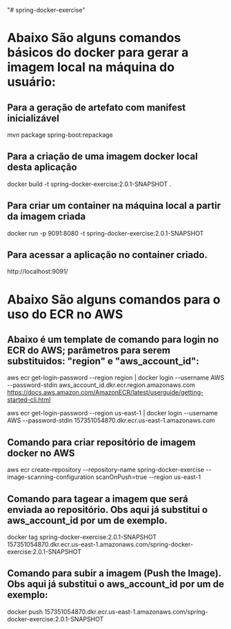 "# spring-docker-exercise" 

# Abaixo São alguns comandos básicos do docker para gerar a imagem local na máquina do usuário:

## Para a geração de artefato com manifest inicializável
mvn package spring-boot:repackage

## Para a criação de uma imagem docker local desta aplicação
docker build -t spring-docker-exercise:2.0.1-SNAPSHOT .

## Para criar um container na máquina local a partir da imagem criada
docker run -p 9091:8080 -t spring-docker-exercise:2.0.1-SNAPSHOT

## Para acessar a aplicação no container criado.
http://localhost:9091/


# Abaixo São alguns comandos para o uso do ECR no AWS


## Abaixo é um template de comando para login no ECR do AWS; parâmetros para serem substituidos: "region" e "aws_account_id":
aws ecr get-login-password --region region | docker login --username AWS --password-stdin aws_account_id.dkr.ecr.region.amazonaws.com
https://docs.aws.amazon.com/AmazonECR/latest/userguide/getting-started-cli.html

aws ecr get-login-password --region us-east-1 | docker login --username AWS --password-stdin 157351054870.dkr.ecr.us-east-1.amazonaws.com



## Comando para criar repositório de imagem docker no AWS 
aws ecr create-repository  --repository-name spring-docker-exercise  --image-scanning-configuration scanOnPush=true  --region us-east-1


## Comando para tagear a imagem que será enviada ao repositório. Obs aqui já substitui o aws_account_id por um de exemplo.
docker tag spring-docker-exercise:2.0.1-SNAPSHOT 157351054870.dkr.ecr.us-east-1.amazonaws.com/spring-docker-exercise:2.0.1-SNAPSHOT


## Comando para subir a imagem (Push the Image). Obs aqui já substitui o aws_account_id por um de exemplo:
docker push 157351054870.dkr.ecr.us-east-1.amazonaws.com/spring-docker-exercise:2.0.1-SNAPSHOT